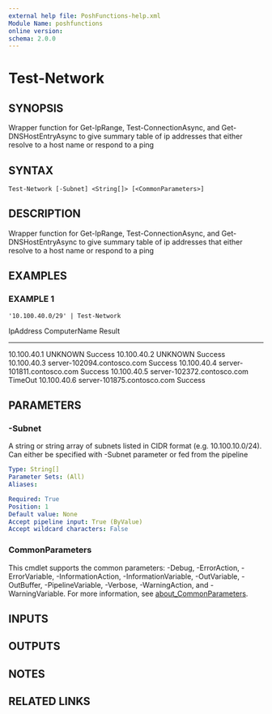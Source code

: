 ```yaml
---
external help file: PoshFunctions-help.xml
Module Name: poshfunctions
online version:
schema: 2.0.0
---
```


# Test-Network

## SYNOPSIS
Wrapper function for Get-IpRange, Test-ConnectionAsync, and Get-DNSHostEntryAsync to give summary table of ip addresses that either resolve to a host name or respond to a ping

## SYNTAX

```
Test-Network [-Subnet] <String[]> [<CommonParameters>]
```

## DESCRIPTION
Wrapper function for Get-IpRange, Test-ConnectionAsync, and Get-DNSHostEntryAsync to give summary table of ip addresses that either resolve to a host name or respond to a ping

## EXAMPLES

### EXAMPLE 1
```
'10.100.40.0/29' | Test-Network
```

IpAddress   ComputerName                Result
---------   ------------                ------
10.100.40.1 UNKNOWN                    Success
10.100.40.2 UNKNOWN                    Success
10.100.40.3 server-102094.contosco.com Success
10.100.40.4 server-101811.contosco.com Success
10.100.40.5 server-102372.contosco.com TimeOut
10.100.40.6 server-101875.contosco.com Success

## PARAMETERS

### -Subnet
A string or string array of subnets listed in CIDR format (e.g.
10.100.10.0/24).
Can either be specified with -Subnet parameter or fed from the pipeline

```yaml
Type: String[]
Parameter Sets: (All)
Aliases:

Required: True
Position: 1
Default value: None
Accept pipeline input: True (ByValue)
Accept wildcard characters: False
```

### CommonParameters
This cmdlet supports the common parameters: -Debug, -ErrorAction, -ErrorVariable, -InformationAction, -InformationVariable, -OutVariable, -OutBuffer, -PipelineVariable, -Verbose, -WarningAction, and -WarningVariable. For more information, see [about_CommonParameters](http://go.microsoft.com/fwlink/?LinkID=113216).

## INPUTS

## OUTPUTS

## NOTES

## RELATED LINKS
